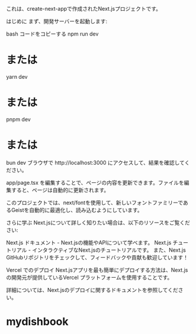 これは、create-next-appで作成されたNext.jsプロジェクトです。

はじめに
まず、開発サーバーを起動します:

bash
コードをコピーする
npm run dev
# または
yarn dev
# または
pnpm dev
# または
bun dev
ブラウザで http://localhost:3000 にアクセスして、結果を確認してください。

app/page.tsx を編集することで、ページの内容を更新できます。ファイルを編集すると、ページは自動的に更新されます。

このプロジェクトでは、next/fontを使用して、新しいフォントファミリーであるGeistを自動的に最適化し、読み込むようにしています。

さらに学ぶ
Next.jsについて詳しく知りたい場合は、以下のリソースをご覧ください:

Next.js ドキュメント - Next.jsの機能やAPIについて学べます。
Next.js チュートリアル - インタラクティブなNext.jsのチュートリアルです。
また、Next.js GitHubリポジトリをチェックして、フィードバックや貢献も歓迎しています！

Vercel でのデプロイ
Next.jsアプリを最も簡単にデプロイする方法は、Next.jsの開発元が提供しているVercel プラットフォームを使用することです。

詳細については、Next.jsのデプロイに関するドキュメントを参照してください。

# mydishbook
